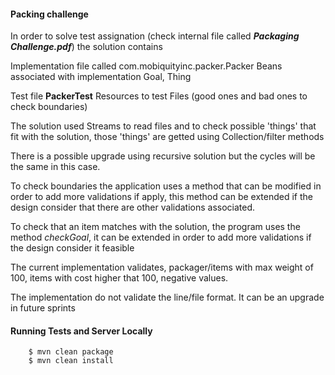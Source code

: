 #### Packing challenge
In order to solve test assignation (check internal file called ***Packaging Challenge.pdf***) the solution contains

Implementation file called com.mobiquityinc.packer.Packer
Beans associated with implementation  Goal, Thing

Test file **PackerTest**
Resources to test Files (good ones and bad ones to check boundaries)

The solution used Streams to read files and to check possible 'things' that fit with the solution, those 'things' are getted using Collection/filter methods

There is a possible upgrade using recursive solution but the cycles will be the same in this case.  

To check boundaries the application uses a method that can be modified in order to add more validations if apply, this method can be extended if the design consider that there are other validations associated.

To check that an item matches with the solution, the program uses the method _checkGoal_, it can be extended in order to add more validations if the design consider it feasible

The current implementation validates, packager/items with max weight of 100, items with cost higher that 100, negative values.

The implementation do not validate the line/file format.  It can be an upgrade in future sprints




#### Running Tests and Server Locally 
```
	$ mvn clean package
	$ mvn clean install
```